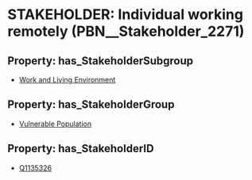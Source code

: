 # STAKEHOLDER: __Individual working remotely__ (PBN__Stakeholder_2271)

## Property: has_StakeholderSubgroup

* [Work and Living Environment](PBN__StakeholderSubgroup_103)

## Property: has_StakeholderGroup

* [Vulnerable Population](PBN__StakeholderGroup_6)

## Property: has_StakeholderID

* [Q1135326](Q1135326)

